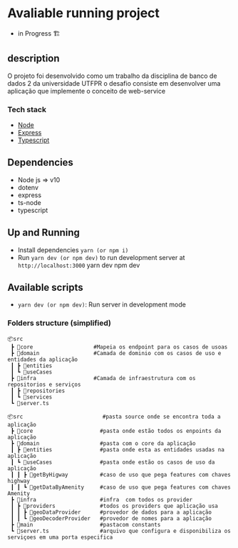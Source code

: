 # Avaliable running project

- in Progress 🏗

## description

O projeto foi desenvolvido como um trabalho da disciplina de banco de dados 2 da universidade UTFPR
o desafio consiste em desenvolver uma aplicação que implemente o conceito de web-service

### Tech stack

- [Node](https://github.com/nodejs/node)
- [Express](https://github.com/expressjs/express)
- [Typescript](https://www.typescriptlang.org/)

## Dependencies

- Node js => v10
- dotenv
- express
- ts-node
- typescript

## Up and Running

- Install dependencies `yarn (or npm i)`
- Run `yarn dev (or npm dev)` to run development server at `http://localhost:3000`
  yarn dev
  npm dev

## Available scripts

- `yarn dev (or npm dev)`: Run server in development mode

### Folders structure (simplified)

```
📦src
 ┣ 📂core                   #Mapeia os endpoint para os casos de usoas
 ┣ 📂domain                 #Camada de dominio com os casos de uso e entidades da aplicação
 ┃ ┣ 📂entities
 ┃ ┗ 📂useCases
 ┣ 📂infra                  #Camada de infraestrutura com os repositorios e serviços
 ┃ ┣ 📂repositories
 ┃ ┗ 📂services
 ┗ 📜server.ts
```
```
📦src                         #pasta source onde se encontra toda a aplicação
 ┣ 📂core                     #pasta onde estão todos os enpoints da aplicação
 ┣ 📂domain                   #pasta com o core da aplicação 
 ┃ ┣ 📂entities               #pasta onde esta as entidades usadas na aplicação
 ┃ ┗ 📂useCases               #pasta onde estão os casos de uso da aplicação
 ┃ ┃ ┣ 📂getByHigway          #caso de uso que pega features com chaves highway
 ┃ ┃ ┗ 📂getDataByAmenity     #caso de uso que pega features com chaves Amenity
 ┣ 📂infra                    #infra  com todos os provider 
 ┃ ┣ 📂providers              #todos os providers que aplicação usa
 ┃ ┃ ┣ 📂geoDataProvider      #provedor de dados para a aplicação 
 ┃ ┃ ┗ 📂geoDecoderProvider   #provedor de nomes para a aplicação
 ┣ 📂main                     #pastacom constants
 ┗ 📜server.ts                #arquivo que configura e disponibiliza os serviçoes em uma porta especifica
```
